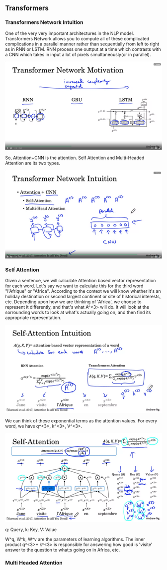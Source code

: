 ## Transformers

### Transformers Network Intuition

One of the very very important architectures in the NLP model.
Transformers Network allows you to compute all of these complicated complications in a parallel manner rather than sequentially from left to right as in RNN or LSTM.
RNN process one outtput at a time which contrasts with a CNN which takes in input a lot of pixels simultaneously(or in parallel). 

![t1](https://github.com/sharvaree1921/Audio_Controlled_Drone/blob/main/Images/Screenshot%20from%202021-06-27%2016-55-47.png)

So, Attention+CNN is the attention. Self Attention and Multi-Headed Attention are its two types.

![t2](https://github.com/sharvaree1921/Audio_Controlled_Drone/blob/main/Images/Screenshot%20from%202021-06-27%2017-01-16.png)


### Self Attention

Given a sentence, we will calculate Attention based vector representation for each word. Let's say we want to calculate this for the third word "l'Afrique" or "Africa". According to the context we will know whether it's an holiday destination or second largest continent or site of historical interests, etc. Depending upon how we are thinking of 'Africa', we choose to represent it differently, and that's what A^<3> will do. It will look at the sorrounding words to look at what's actually going on, and then find its appropriate representation.

![s1](https://github.com/sharvaree1921/Audio_Controlled_Drone/blob/main/Images/Screenshot%20from%202021-06-28%2007-11-49.png)

We can think of these exponential terms as the attention values. For every word, we have q^<3>, k^<3>, V^<3>. 

![s2](https://github.com/sharvaree1921/Audio_Controlled_Drone/blob/main/Images/Screenshot%20from%202021-06-28%2007-33-39.png)

q: Query, k: Key, V: Value

W^q, W^k, W^v are the parameters of learning algorithms. The inner product q^<3>* k^<3> is responsible for answering how good is 'visite' answer to the question to what;s going on in Africa, etc.

### Multi Headed Attention

